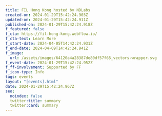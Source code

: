 ```yaml
---
title: FIL Hong Kong hosted by NDLabs
created-on: 2024-01-29T15:42:24.903Z
updated-on: 2024-01-29T15:42:24.911Z
published-on: 2024-01-29T15:42:24.918Z
f_featured: false
f_cta: https://fil-hong-kong.webflow.io/
f_cta-text: Learn More
f_start-date: 2024-04-05T14:42:24.931Z
f_end-date: 2024-04-09T14:42:24.941Z
f_image:
  url: /assets/images/64120a4a28387de80df57f65_vectors-wrapper.svg
f_event-date: 2024-01-29T15:42:24.952Z
f_ff-involvement: Supported by FF
f_icon-type: Info
tags: events
layout: "[events].html"
date: 2024-01-29T15:42:24.967Z
seo:
  noindex: false
  twitter:title: summary
  twitter:card: summary
---
```

